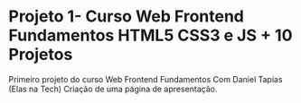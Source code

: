 # Projeto 1- Curso Web Frontend Fundamentos HTML5 CSS3 e JS + 10 Projetos

Primeiro projeto do curso Web Frontend Fundamentos Com Daniel Tapias (Elas na Tech)
Criação de uma página de apresentação.
